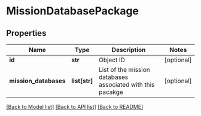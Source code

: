 # MissionDatabasePackage


## Properties
Name | Type | Description | Notes
------------ | ------------- | ------------- | -------------
**id** | **str** | Object ID | [optional] 
**mission_databases** | **list[str]** | List of the mission databases associated with this pacakge | [optional] 

[[Back to Model list]](../README.md#documentation-for-models) [[Back to API list]](../README.md#documentation-for-api-endpoints) [[Back to README]](../README.md)



